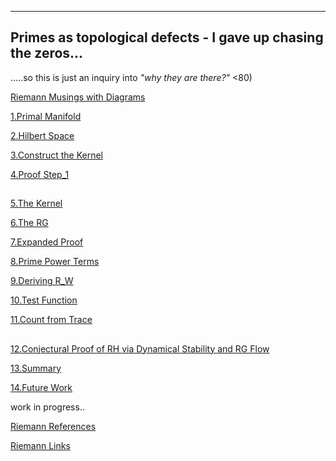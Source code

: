 ---

## Primes as topological defects - I gave up chasing the zeros...
.....so this is just an inquiry into *"why they are there?"* <80)

[Riemann Musings with Diagrams](https://xorbkpt.github.io/Riemann-Hypothesis/)

[1.Primal Manifold](https://xorbkpt.github.io/Riemann-Hypothesis/primal_manifold/)

[2.Hilbert Space](https://xorbkpt.github.io/Riemann-Hypothesis/hilbert_space/) 

[3.Construct the Kernel](https://xorbkpt.github.io/Riemann-Hypothesis/Primal_Manifold_and_Hilbert_Space/)

[4.Proof Step_1](https://xorbkpt.github.io/Riemann-Hypothesis/Proof_1/)

##

  [5.The Kernel](https://xorbkpt.github.io/Riemann-Hypothesis/Kernel_Trace_Adelic_Path_Integral/)

  [6.The RG](https://xorbkpt.github.io/Formalizing_the_Dynamics_Amplification_Decay_Renormalization_Group/)

  [7.Expanded Proof](https://xorbkpt.github.io/Riemann-Hypothesis/Expanded_Proof_Trace_Formula_for_Operator_H_via_Adelic_Path_Integral)

  [8.Prime Power Terms](https://xorbkpt.github.io/Riemann-Hypothesis/Clarification_Prime_Power_Terms_Explicit_Formula/)

  [9.Deriving R_W](https://xorbkpt.github.io/Riemann-Hypothesis/Deriving_Riemann_Weil_from_Trace_Formula/)

  [10.Test Function](https://xorbkpt.github.io/Riemann-Hypothesis/Test_Function_Transformations/)

  [11.Count from Trace](https://xorbkpt.github.io/Riemann-Hypothesis/Riemann_Prime_Counting_Formula_from_Trace/)

##
  
[12.Conjectural Proof of RH via Dynamical Stability and RG Flow](https://xorbkpt.github.io/Riemann-Hypothesis/Conjectural_Proof_of_Riemann_Hypothesis_via_Dynamical_Stability_and_RG_Flow/)

[13.Summary](https://xorbkpt.github.io/Riemann-Hypothesis/Summary_Conjectural_Proofs_and_Insights)

[14.Future Work](https://xorbkpt.github.io/Riemann-Hypothesis/Connection_Between_Riemann_Hypothesis_and_QFT)


work in progress..

[Riemann References](https://xorbkpt.github.io/Riemann-Hypothesis/riemann2/)

[Riemann Links](https://xorbkpt.github.io/Riemann-Hypothesis/riemann3/)




